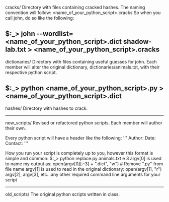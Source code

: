cracks/
Directory with files containing cracked hashes. The naming convention will follow: <name_of_your_python_script>.cracks
So when you call john, do so like the following:

$:_> john --wordlist=<name_of_your_python_script>.dict shadow-lab.txt > <name_of_your_python_script>.cracks
-----------------------------------------------------------------------------------------------------------------------

dictionaries/
Directory with files containing useful guesses for john. Each member will alter the original dictionary,
dictionaries/animals.txt, with their respective python script.

$:_> python <name_of_your_python_script>.py > <name_of_your_python_script>.dict
-----------------------------------------------------------------------------------------------------------------------
hashes/
Directory with hashes to crack.

-----------------------------------------------------------------------------------------------------------------------
new_scripts/
Revised or refactored python scripts. Each member will author their own.

Every python script will have a header like the following:
'''
Author:  <team member name>
Date:    <date originally written>
Contact: <email>
'''

How you run your script is completely up to you, however this format is simple and common:
$:_> python replace.py animals.txt e 3
argv[0] is used to name my output as:               open(argv[0][:-3] + ".dict", "w") # Remove ".py" from file name
argv[1] is used to read in the original dictionary: open(argv[1], "r")
argv[2], argv[3], etc...any other required command line arguments for your script

-----------------------------------------------------------------------------------------------------------------------
old_scripts/
The original python scripts written in class.
